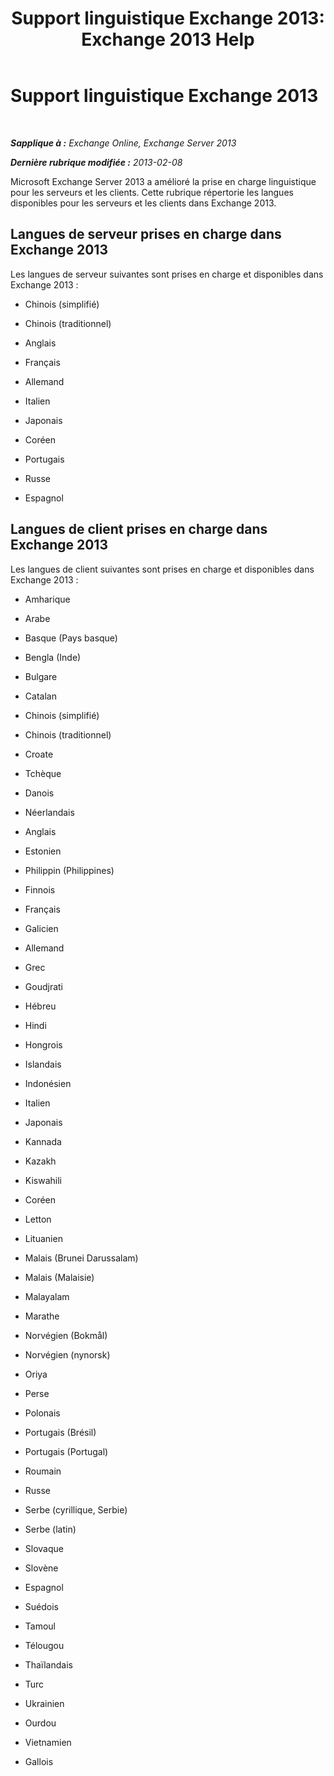 ﻿---
title: 'Support linguistique Exchange 2013: Exchange 2013 Help'
TOCTitle: Support linguistique Exchange 2013
ms:assetid: 934686fb-53a2-4b13-aaf0-498e4011d61a
ms:mtpsurl: https://technet.microsoft.com/fr-fr/library/Dd298152(v=EXCHG.150)
ms:contentKeyID: 50478738
ms.date: 05/23/2018
mtps_version: v=EXCHG.150
ms.translationtype: MT
---

# Support linguistique Exchange 2013

 

_**Sapplique à :** Exchange Online, Exchange Server 2013_

_**Dernière rubrique modifiée :** 2013-02-08_

Microsoft Exchange Server 2013 a amélioré la prise en charge linguistique pour les serveurs et les clients. Cette rubrique répertorie les langues disponibles pour les serveurs et les clients dans Exchange 2013.

## Langues de serveur prises en charge dans Exchange 2013

Les langues de serveur suivantes sont prises en charge et disponibles dans Exchange 2013 :

  - Chinois (simplifié)

  - Chinois (traditionnel)

  - Anglais

  - Français

  - Allemand

  - Italien

  - Japonais

  - Coréen

  - Portugais

  - Russe

  - Espagnol

## Langues de client prises en charge dans Exchange 2013

Les langues de client suivantes sont prises en charge et disponibles dans Exchange 2013 :

  - Amharique

  - Arabe

  - Basque (Pays basque)

  - Bengla (Inde)

  - Bulgare

  - Catalan

  - Chinois (simplifié)

  - Chinois (traditionnel)

  - Croate

  - Tchèque

  - Danois

  - Néerlandais

  - Anglais

  - Estonien

  - Philippin (Philippines)

  - Finnois

  - Français

  - Galicien

  - Allemand

  - Grec

  - Goudjrati

  - Hébreu

  - Hindi

  - Hongrois

  - Islandais

  - Indonésien

  - Italien

  - Japonais

  - Kannada

  - Kazakh

  - Kiswahili

  - Coréen

  - Letton

  - Lituanien

  - Malais (Brunei Darussalam)

  - Malais (Malaisie)

  - Malayalam

  - Marathe

  - Norvégien (Bokmål)

  - Norvégien (nynorsk)

  - Oriya

  - Perse

  - Polonais

  - Portugais (Brésil)

  - Portugais (Portugal)

  - Roumain

  - Russe

  - Serbe (cyrillique, Serbie)

  - Serbe (latin)

  - Slovaque

  - Slovène

  - Espagnol

  - Suédois

  - Tamoul

  - Télougou

  - Thaïlandais

  - Turc

  - Ukrainien

  - Ourdou

  - Vietnamien

  - Gallois

